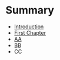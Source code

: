 # Summary

* [Introduction](README.md)
* [First Chapter](chapter1.md)
* [AA](aa.md)
* [BB](bb.md)
* CC

